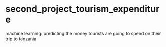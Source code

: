 # second_project_tourism_expenditure
machine learning: predicting the money tourists are going to spend on their trip to tanzania 
